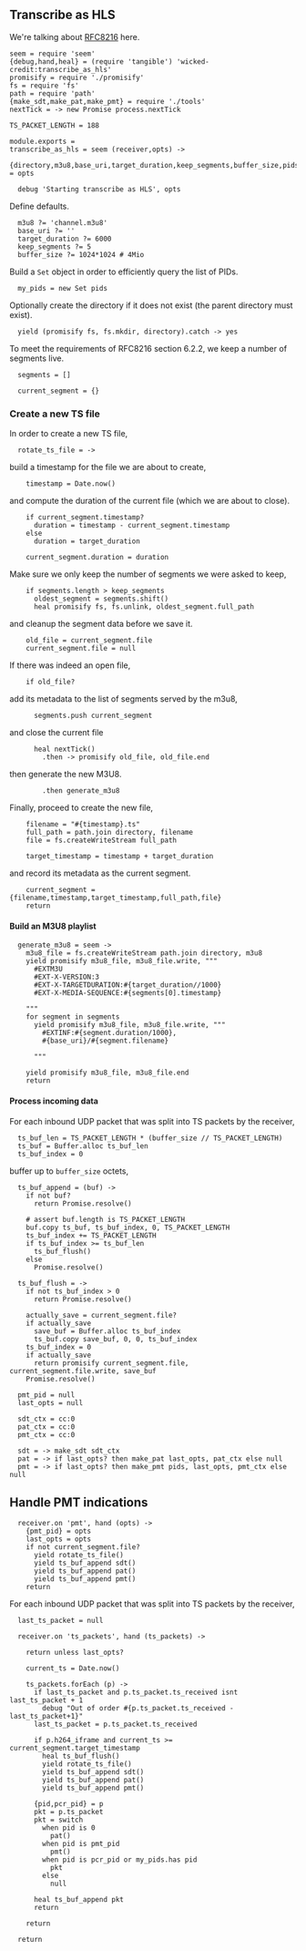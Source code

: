 Transcribe as HLS
-----------------

We're talking about [RFC8216](https://tools.ietf.org/html/rfc8216) here.

    seem = require 'seem'
    {debug,hand,heal} = (require 'tangible') 'wicked-credit:transcribe_as_hls'
    promisify = require './promisify'
    fs = require 'fs'
    path = require 'path'
    {make_sdt,make_pat,make_pmt} = require './tools'
    nextTick = -> new Promise process.nextTick

    TS_PACKET_LENGTH = 188

    module.exports =
    transcribe_as_hls = seem (receiver,opts) ->
      {directory,m3u8,base_uri,target_duration,keep_segments,buffer_size,pids} = opts

      debug 'Starting transcribe as HLS', opts

Define defaults.

      m3u8 ?= 'channel.m3u8'
      base_uri ?= ''
      target_duration ?= 6000
      keep_segments ?= 5
      buffer_size ?= 1024*1024 # 4Mio

Build a `Set` object in order to efficiently query the list of PIDs.

      my_pids = new Set pids

Optionally create the directory if it does not exist (the parent directory must exist).

      yield (promisify fs, fs.mkdir, directory).catch -> yes

To meet the requirements of RFC8216 section 6.2.2, we keep a number of segments live.

      segments = []

      current_segment = {}

### Create a new TS file

In order to create a new TS file,

      rotate_ts_file = ->

build a timestamp for the file we are about to create,

        timestamp = Date.now()

and compute the duration of the current file (which we are about to close).

        if current_segment.timestamp?
          duration = timestamp - current_segment.timestamp
        else
          duration = target_duration

        current_segment.duration = duration

Make sure we only keep the number of segments we were asked to keep,

        if segments.length > keep_segments
          oldest_segment = segments.shift()
          heal promisify fs, fs.unlink, oldest_segment.full_path

and cleanup the segment data before we save it.

        old_file = current_segment.file
        current_segment.file = null

If there was indeed an open file,

        if old_file?

add its metadata to the list of segments served by the m3u8,

          segments.push current_segment

and close the current file

          heal nextTick()
            .then -> promisify old_file, old_file.end

then generate the new M3U8.

            .then generate_m3u8

Finally, proceed to create the new file,

        filename = "#{timestamp}.ts"
        full_path = path.join directory, filename
        file = fs.createWriteStream full_path

        target_timestamp = timestamp + target_duration

and record its metadata as the current segment.

        current_segment = {filename,timestamp,target_timestamp,full_path,file}
        return

#### Build an M3U8 playlist

      generate_m3u8 = seem ->
        m3u8_file = fs.createWriteStream path.join directory, m3u8
        yield promisify m3u8_file, m3u8_file.write, """
          #EXTM3U
          #EXT-X-VERSION:3
          #EXT-X-TARGETDURATION:#{target_duration//1000}
          #EXT-X-MEDIA-SEQUENCE:#{segments[0].timestamp}

        """
        for segment in segments
          yield promisify m3u8_file, m3u8_file.write, """
            #EXTINF:#{segment.duration/1000},
            #{base_uri}/#{segment.filename}

          """

        yield promisify m3u8_file, m3u8_file.end
        return

#### Process incoming data

For each inbound UDP packet that was split into TS packets by the receiver,

      ts_buf_len = TS_PACKET_LENGTH * (buffer_size // TS_PACKET_LENGTH)
      ts_buf = Buffer.alloc ts_buf_len
      ts_buf_index = 0

buffer up to `buffer_size` octets,

      ts_buf_append = (buf) ->
        if not buf?
          return Promise.resolve()

        # assert buf.length is TS_PACKET_LENGTH
        buf.copy ts_buf, ts_buf_index, 0, TS_PACKET_LENGTH
        ts_buf_index += TS_PACKET_LENGTH
        if ts_buf_index >= ts_buf_len
          ts_buf_flush()
        else
          Promise.resolve()

      ts_buf_flush = ->
        if not ts_buf_index > 0
          return Promise.resolve()

        actually_save = current_segment.file?
        if actually_save
          save_buf = Buffer.alloc ts_buf_index
          ts_buf.copy save_buf, 0, 0, ts_buf_index
        ts_buf_index = 0
        if actually_save
          return promisify current_segment.file, current_segment.file.write, save_buf
        Promise.resolve()

      pmt_pid = null
      last_opts = null

      sdt_ctx = cc:0
      pat_ctx = cc:0
      pmt_ctx = cc:0

      sdt = -> make_sdt sdt_ctx
      pat = -> if last_opts? then make_pat last_opts, pat_ctx else null
      pmt = -> if last_opts? then make_pmt pids, last_opts, pmt_ctx else null

Handle PMT indications
----------------------

      receiver.on 'pmt', hand (opts) ->
        {pmt_pid} = opts
        last_opts = opts
        if not current_segment.file?
          yield rotate_ts_file()
          yield ts_buf_append sdt()
          yield ts_buf_append pat()
          yield ts_buf_append pmt()
        return

For each inbound UDP packet that was split into TS packets by the receiver,

      last_ts_packet = null

      receiver.on 'ts_packets', hand (ts_packets) ->

        return unless last_opts?

        current_ts = Date.now()

        ts_packets.forEach (p) ->
          if last_ts_packet and p.ts_packet.ts_received isnt last_ts_packet + 1
            debug "Out of order #{p.ts_packet.ts_received - last_ts_packet+1}"
          last_ts_packet = p.ts_packet.ts_received

          if p.h264_iframe and current_ts >= current_segment.target_timestamp
            heal ts_buf_flush()
            yield rotate_ts_file()
            yield ts_buf_append sdt()
            yield ts_buf_append pat()
            yield ts_buf_append pmt()

          {pid,pcr_pid} = p
          pkt = p.ts_packet
          pkt = switch
            when pid is 0
              pat()
            when pid is pmt_pid
              pmt()
            when pid is pcr_pid or my_pids.has pid
              pkt
            else
              null

          heal ts_buf_append pkt
          return

        return

      return

